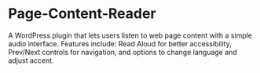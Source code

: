 # Page-Content-Reader
A WordPress plugin that lets users listen to web page content with a simple audio interface. Features include: Read Aloud for better accessibility, Prev/Next controls for navigation, and options to change language and adjust accent.
